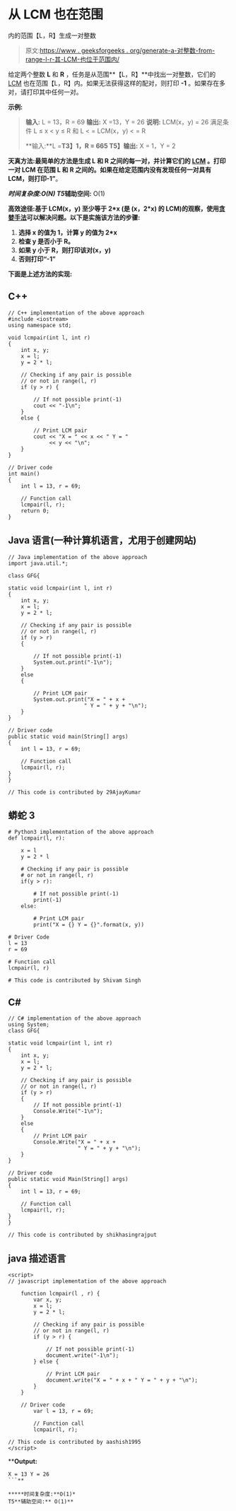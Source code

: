 # 从 LCM 也在范围

内的范围【L，R】生成一对整数

> 原文:[https://www . geeksforgeeks . org/generate-a-对整数-from-range-l-r-其-LCM-也位于范围内/](https://www.geeksforgeeks.org/generate-a-pair-of-integers-from-a-range-l-r-whose-lcm-also-lies-within-the-range/)

给定两个整数 **L** 和 **R** ，任务是从范围**【L，R】**中找出一对整数，它们的 [LCM](https://www.geeksforgeeks.org/program-to-find-lcm-of-two-numbers/) 也在范围【L，R】内。如果无法获得这样的配对，则打印 **-1** 。如果存在多对，请打印其中任何一对。

**示例:**

> **输入:** L = 13，R = 69
> **输出:** X =13，Y = 26
> **说明:** LCM(x，y) = 26 满足条件 L ≤ x < y ≤ R 和 L < = LCM(x，y) < = R
> 
> **输入:**L =**T3】1，R = 665
> T5】输出:** X = 1，Y = 2

**天真方法:**最简单的方法是生成 **L** 和 **R** 之间的每一对，并计算它们的 [LCM](https://www.geeksforgeeks.org/lcm-gq/) 。打印一对 LCM 在范围 **L** 和 **R** 之间的。如果在给定范围内没有发现任何一对具有 LCM，则打印**-1”**。

***时间复杂度:**O(N)*
T5**辅助空间:** O(1)

**高效途径:**基于 **LCM(x，y)** 至少等于 **2*x** (是 **(x，2*x)** 的 LCM)的观察，使用**[贪婪手法](https://www.geeksforgeeks.org/greedy-algorithms/)可以解决问题。以下是实施该方法的步骤:**

1.  **选择 x 的值为 1，计算 y 的值为 2*x**
2.  **检查 y 是否小于 R。**
3.  **如果 y 小于 R，则打印该对(x，y)**
4.  **否则打印“-1”**

**下面是上述方法的实现:**

## **C++**

```
// C++ implementation of the above approach
#include <iostream>
using namespace std;

void lcmpair(int l, int r)
{
    int x, y;
    x = l;
    y = 2 * l;

    // Checking if any pair is possible
    // or not in range(l, r)
    if (y > r) {

        // If not possible print(-1)
        cout << "-1\n";
    }
    else {

        // Print LCM pair
        cout << "X = " << x << " Y = "
             << y << "\n";
    }
}

// Driver code
int main()
{
    int l = 13, r = 69;

    // Function call
    lcmpair(l, r);
    return 0;
}
```

## **Java 语言(一种计算机语言，尤用于创建网站)**

```
// Java implementation of the above approach
import java.util.*;

class GFG{

static void lcmpair(int l, int r)
{
    int x, y;
    x = l;
    y = 2 * l;

    // Checking if any pair is possible
    // or not in range(l, r)
    if (y > r)
    {

        // If not possible print(-1)
        System.out.print("-1\n");
    }
    else
    {

        // Print LCM pair
        System.out.print("X = " + x +
                        " Y = " + y + "\n");
    }
}

// Driver code
public static void main(String[] args)
{
    int l = 13, r = 69;

    // Function call
    lcmpair(l, r);
}
}

// This code is contributed by 29AjayKumar
```

## **蟒蛇 3**

```
# Python3 implementation of the above approach
def lcmpair(l, r):

    x = l
    y = 2 * l

    # Checking if any pair is possible
    # or not in range(l, r)
    if(y > r):

        # If not possible print(-1)
        print(-1)
    else:

        # Print LCM pair
        print("X = {} Y = {}".format(x, y))

# Driver Code
l = 13
r = 69

# Function call
lcmpair(l, r)

# This code is contributed by Shivam Singh
```

## **C#**

```
// C# implementation of the above approach
using System;
class GFG{

static void lcmpair(int l, int r)
{
    int x, y;
    x = l;
    y = 2 * l;

    // Checking if any pair is possible
    // or not in range(l, r)
    if (y > r)
    {       
        // If not possible print(-1)
        Console.Write("-1\n");
    }
    else
    {       
        // Print LCM pair
        Console.Write("X = " + x +
                      " Y = " + y + "\n");
    }
}

// Driver code
public static void Main(String[] args)
{
    int l = 13, r = 69;

    // Function call
    lcmpair(l, r);
}
}

// This code is contributed by shikhasingrajput
```

## **java 描述语言**

```
<script>
// javascript implementation of the above approach

    function lcmpair(l , r) {
        var x, y;
        x = l;
        y = 2 * l;

        // Checking if any pair is possible
        // or not in range(l, r)
        if (y > r) {

            // If not possible print(-1)
            document.write("-1\n");
        } else {

            // Print LCM pair
            document.write("X = " + x + " Y = " + y + "\n");
        }
    }

    // Driver code
        var l = 13, r = 69;

        // Function call
        lcmpair(l, r);

// This code is contributed by aashish1995
</script>
```

****Output:** 

```
X = 13 Y = 26
```** 

*****时间复杂度:**O(1)*
T5**辅助空间:** O(1)**